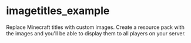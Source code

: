# imagetitles_example
Replace Minecraft titles with custom images. Create a resource pack with the images and you'll be able to display them to all players on your server.
